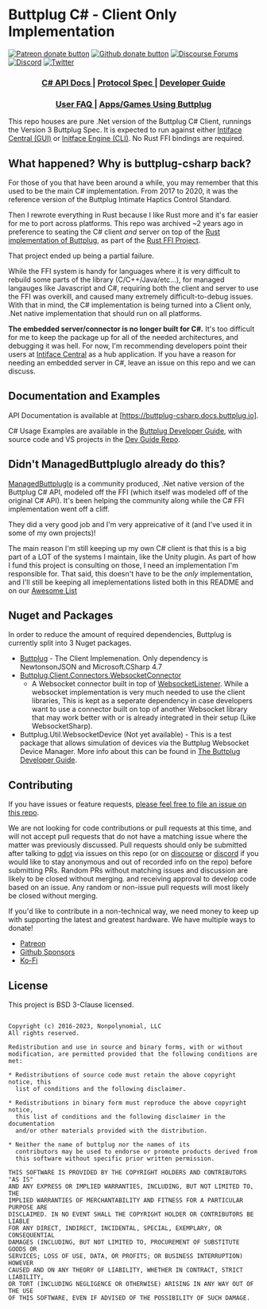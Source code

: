 # Buttplug C# - Client Only Implementation

[![Patreon donate button](https://img.shields.io/badge/patreon-donate-yellow.svg)](https://www.patreon.com/qdot)
[![Github donate button](https://img.shields.io/badge/github-donate-ff69b4.svg)](https://www.github.com/sponsors/qdot)
[![Discourse Forums](https://img.shields.io/discourse/status?label=buttplug.io%20forums&server=https%3A%2F%2Fdiscuss.buttplug.io)](https://discuss.buttplug.io)
[![Discord](https://img.shields.io/discord/353303527587708932.svg?logo=discord)](https://discord.buttplug.io)
[![Twitter](https://img.shields.io/twitter/follow/buttplugio.svg?style=social&logo=twitter)](https://twitter.com/buttplugio)

<div align="center">
  <h3>
    <a href="https://buttplug-csharp.docs.buttplug.io">
      C# API Docs
    </a>
    <span> | </span>
    <a href="https://docs.buttplug.io/docs/spec">
      Protocol Spec
    </a>
    <span> | </span>
    <a href="https://docs.buttplug.io/docs/dev-guide">
      Developer Guide
    </a>
    </h3>
  </div>
  <div align="center">
  <h3>
    <a href="https://how.do.i.get.buttplug.in">
      User FAQ
    </a>
    <span> | </span>
    <a href="https://awesome.buttplug.io">
      Apps/Games Using Buttplug
    </a>
  </h3>
</div>

This repo houses are pure .Net version of the Buttplug C# Client, runnings the Version 3 Buttplug Spec. It is expected to run against either [Intiface Central (GUI)](https://intiface.com/central) or [Initface Engine (CLI)](https://github.com/intiface/intiface-engine). No Rust FFI bindings are required.

## What happened? Why is buttplug-csharp back?

For those of you that have been around a while, you may remember that this used to be the main C# implementation. From 2017 to 2020, it was the reference version of the Buttplug Intimate Haptics Control Standard. 

Then I rewrote everything in Rust because I like Rust more and it's far easier for me to port across platforms. This repo was archived ~2 years ago in preference to seating the C# client *and* server on top of the [Rust implementation of Buttplug](https://github.com/buttplugio/buttplug), as part of the [Rust FFI Project](https://github.com/buttplugio/buttplug-rs-ffi).

That project ended up being a partial failure.

While the FFI system is handy for languages where it is very difficult to rebuild some parts of the library (C/C++/Java/etc...), for managed langauges like Javascript and C#, requiring both the client and server to use the FFI was overkill, and caused many extremely difficult-to-debug issues. With that in mind, the C# implementation is being turned into a Client only, .Net native implementation that should run on all platforms.

**The embedded server/connector is no longer built for C#.** It's too difficult for me to keep the package up for all of the needed architectures, and debugging it was hell. For now, I'm recommending developers point their users at [Intiface Central](https://intiface.com/central) as a hub application. If you have a reason for needing an embedded server in C#, leave an issue on this repo and we can discuss.

## Documentation and Examples

API Documentation is available at [https://buttplug-csharp.docs.buttplug.io].

C# Usage Examples are available in the [Buttplug Developer Guide](https://docs.buttplug.io/docs/dev-guide), with source code and VS projects in the [Dev Guide Repo](https://github.com/buttplugio/docs.buttplug.io/tree/master/examples/csharp).

## Didn't ManagedButtplugIo already do this?

[ManagedButtplugIo](https://github.com/Er1807/ManagedButtplugIo/) is a community produced, .Net native version of the Buttplug C# API, modeled off the FFI (which itself was modeled off of the original C# API). It's been helping the community along while the C# FFI implementation went off a cliff.

They did a very good job and I'm very appreicative of it (and I've used it in some of my own projects)!

The main reason I'm still keeping up my own C# client is that this is a big part of a LOT of the systems I maintain, like the Unity plugin. As part of how I fund this project is consulting on those, I need an implementation I'm responsible for. That said, this doesn't have to be the *only* implementation, and I'll still be keeping all imeplementations listed both in this README and on our [Awesome List](https://awesome.buttplug.io)

## Nuget and Packages

In order to reduce the amount of required dependencies, Buttplug is currently split into 3 Nuget packages.

- [Buttplug](https://www.nuget.org/packages/Buttplug/) - The Client Implemenation. Only dependency
  is NewtonsonJSON and Microsoft.CSharp 4.7
- [Buttplug.Client.Connectors.WebsocketConnector](https://www.nuget.org/packages/Buttplug.Client.Connectors.WebsocketConnector/)
  - A Websocket connector built in top of
    [WebsocketListener](https://github.com/deniszykov/WebSocketListener). While a websocket
    implementation is very much needed to use the client libraries, This is kept as a seperate
    dependency in case developers want to use a connector built on top of another Websocket library
    that may work better with or is already integrated in their setup (Like WebsocketSharp).
- Buttplug.Util.WebsocketDevice (Not yet available) - This is a test package that allows simulation
  of devices via the Buttplug Websocket Device Manager. More info about this can be found in [The
  Buttplug Developer Guide](https://docs.buttplug.io/).

## Contributing

If you have issues or feature requests, [please feel free to file an issue on this repo](issues/).

We are not looking for code contributions or pull requests at this time, and will not accept pull
requests that do not have a matching issue where the matter was previously discussed. Pull requests
should only be submitted after talking to [qdot](https://github.com/qdot) via issues on this repo
(or on [discourse](https://discuss.buttplug.io) or [discord](https://discord.buttplug.io) if you
would like to stay anonymous and out of recorded info on the repo) before submitting PRs. Random PRs
without matching issues and discussion are likely to be closed without merging. and receiving
approval to develop code based on an issue. Any random or non-issue pull requests will most likely
be closed without merging.

If you'd like to contribute in a non-technical way, we need money to keep up with supporting the
latest and greatest hardware. We have multiple ways to donate!

- [Patreon](https://patreon.com/qdot)
- [Github Sponsors](https://github.com/sponsors/qdot)
- [Ko-Fi](https://ko-fi.com/qdot76367)

## License

This project is BSD 3-Clause licensed.

```text

Copyright (c) 2016-2023, Nonpolynomial, LLC
All rights reserved.

Redistribution and use in source and binary forms, with or without
modification, are permitted provided that the following conditions are met:

* Redistributions of source code must retain the above copyright notice, this
  list of conditions and the following disclaimer.

* Redistributions in binary form must reproduce the above copyright notice,
  this list of conditions and the following disclaimer in the documentation
  and/or other materials provided with the distribution.

* Neither the name of buttplug nor the names of its
  contributors may be used to endorse or promote products derived from
  this software without specific prior written permission.

THIS SOFTWARE IS PROVIDED BY THE COPYRIGHT HOLDERS AND CONTRIBUTORS "AS IS"
AND ANY EXPRESS OR IMPLIED WARRANTIES, INCLUDING, BUT NOT LIMITED TO, THE
IMPLIED WARRANTIES OF MERCHANTABILITY AND FITNESS FOR A PARTICULAR PURPOSE ARE
DISCLAIMED. IN NO EVENT SHALL THE COPYRIGHT HOLDER OR CONTRIBUTORS BE LIABLE
FOR ANY DIRECT, INDIRECT, INCIDENTAL, SPECIAL, EXEMPLARY, OR CONSEQUENTIAL
DAMAGES (INCLUDING, BUT NOT LIMITED TO, PROCUREMENT OF SUBSTITUTE GOODS OR
SERVICES; LOSS OF USE, DATA, OR PROFITS; OR BUSINESS INTERRUPTION) HOWEVER
CAUSED AND ON ANY THEORY OF LIABILITY, WHETHER IN CONTRACT, STRICT LIABILITY,
OR TORT (INCLUDING NEGLIGENCE OR OTHERWISE) ARISING IN ANY WAY OUT OF THE USE
OF THIS SOFTWARE, EVEN IF ADVISED OF THE POSSIBILITY OF SUCH DAMAGE.
```